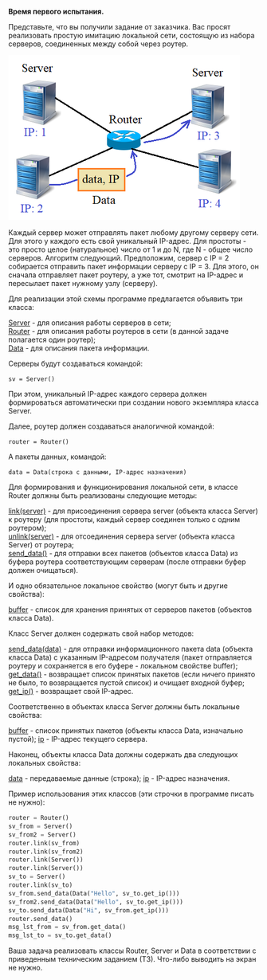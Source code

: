 **Время первого испытания.**

 Представьте, что вы получили задание от заказчика. Вас просят реализовать простую имитацию локальной сети, состоящую из набора серверов, соединенных между собой через роутер.

 ![Servers](images/1_испытание_png.png)

Каждый сервер может отправлять пакет любому другому серверу сети. Для этого у каждого есть свой уникальный IP-адрес. Для простоты - это просто целое (натуральное) число от 1 и до N, где N - общее число серверов. Алгоритм следующий. Предположим, сервер с IP = 2 собирается отправить пакет информации серверу с IP = 3. Для этого, он сначала отправляет пакет роутеру, а уже тот, смотрит на IP-адрес и пересылает пакет нужному узлу (серверу).

Для реализации этой схемы программе предлагается объявить три класса:

<u>Server</u> - для описания работы серверов в сети;\
<u>Router</u> - для описания работы роутеров в сети (в данной задаче полагается один роутер);\
<u>Data</u> - для описания пакета информации.

Серверы будут создаваться командой:

    sv = Server()

При этом, уникальный IP-адрес каждого сервера должен формироваться автоматически при создании нового экземпляра класса Server.

Далее, роутер должен создаваться аналогичной командой:

    router = Router()


А пакеты данных, командой:


    data = Data(строка с данными, IP-адрес назначения)

Для формирования и функционирования локальной сети, в классе Router должны быть реализованы следующие методы:

<u>link(server)</u> - для присоединения сервера server (объекта класса Server) к роутеру (для простоты, каждый сервер соединен только с одним роутером);\
<u>unlink(server)</u> - для отсоединения сервера server (объекта класса Server) от роутера;\
<u>send_data()</u> - для отправки всех пакетов (объектов класса Data) из буфера роутера соответствующим серверам (после отправки буфер должен очищаться).

И одно обязательное локальное свойство (могут быть и другие свойства):

<u>buffer</u> - список для хранения принятых от серверов пакетов (объектов класса Data).

Класс Server должен содержать свой набор методов:

<u>send_data(data)</u> - для отправки информационного пакета data (объекта класса Data) с указанным IP-адресом получателя (пакет отправляется роутеру и сохраняется в его буфере - локальном свойстве buffer);\
<u>get_data()</u> - возвращает список принятых пакетов (если ничего принято не было, то возвращается пустой список) и очищает входной буфер;\
<u>get_ip()</u> - возвращает свой IP-адрес.

Соответственно в объектах класса Server должны быть локальные свойства:

<u>buffer</u> - список принятых пакетов (объекты класса Data, изначально пустой);
<u>ip</u> - IP-адрес текущего сервера.

Наконец, объекты класса Data должны содержать два следующих локальных свойства:

<u>data</u> - передаваемые данные (строка);
<u>ip</u> - IP-адрес назначения.

Пример использования этих классов (эти строчки в программе писать не нужно):

```python
router = Router()
sv_from = Server()
sv_from2 = Server()
router.link(sv_from)
router.link(sv_from2)
router.link(Server())
router.link(Server())
sv_to = Server()
router.link(sv_to)
sv_from.send_data(Data("Hello", sv_to.get_ip()))
sv_from2.send_data(Data("Hello", sv_to.get_ip()))
sv_to.send_data(Data("Hi", sv_from.get_ip()))
router.send_data()
msg_lst_from = sv_from.get_data()
msg_lst_to = sv_to.get_data()
```

Ваша задача реализовать классы Router, Server и Data в соответствии с приведенным техническим заданием (ТЗ). Что-либо выводить на экран не нужно.
